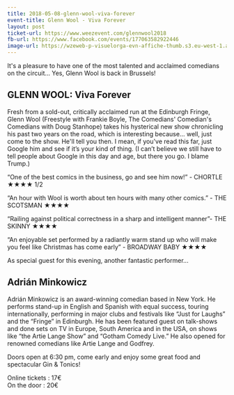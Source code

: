 ```yaml
---
title: 2018-05-08-glenn-wool-viva-forever
event-title: Glenn Wool - Viva Forever
layout: post
ticket-url: https://www.weezevent.com/glennwool2018
fb-url: https://www.facebook.com/events/177063582922446
image-url: https://wzeweb-p-visuelorga-evn-affiche-thumb.s3.eu-west-1.amazonaws.com/affiche_326211.thumb53700.1520514284.jpg
---
```

It's a pleasure to have one of the most talented and acclaimed comedians on the circuit...  Yes, Glenn Wool is back in Brussels!

## GLENN WOOL: Viva Forever

Fresh from a sold-out, critically acclaimed run at the Edinburgh Fringe, Glenn Wool (Freestyle with Frankie Boyle, The Comedians' Comedian's Comedians with Doug Stanhope) takes his hysterical new show chronicling his past two years on the road, which is interesting because... well, just come to the show. He'll tell you then. I mean, if you've read this far, just Google him and see if it’s your kind of thing.  (I can’t believe we still have to tell people about Google in this day and age, but there you go. I blame Trump.)

“One of the best comics in the business, go and see him now!” - CHORTLE ★★★★ 1/2

“An hour with Wool is worth about ten hours with many other comics.” - THE SCOTSMAN ★★★★

“Railing against political correctness in a sharp and intelligent manner”- THE SKINNY ★★★★

“An enjoyable set performed by a radiantly warm stand up who will make you feel like Christmas has come early” - BROADWAY BABY ★★★★

As special guest for this evening, another fantastic performer...

## Adrián Minkowicz

Adrián Minkowicz is an award-winning comedian based in New York.  He performs stand-up in English and Spanish with equal success, touring internationally, performing in major clubs and festivals like “Just for Laughs” and the “Fringe” in Edinburgh. He has been featured guest on talk-shows and done sets on TV in Europe, South America and in the USA, on shows like “the Artie Lange Show” and “Gotham Comedy Live.” He also opened for renowned comedians like Artie Lange and Godfrey.

Doors open at 6:30 pm, come early and enjoy some great food and spectacular Gin & Tonics!

Online tickets : 17€  
On the door : 20€